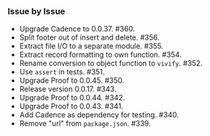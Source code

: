 ### Issue by Issue

 * Upgrade Cadence to 0.0.37. #360.
 * Split footer out of insert and delete. #356.
 * Extract file I/O to a separate module. #355.
 * Extract record formatting to own function. #354.
 * Rename conversion to object function to `vivify`. #352.
 * Use `assert` in tests. #351.
 * Upgrade Proof to 0.0.45. #350.
 * Release version 0.0.17. #343.
 * Upgrade Proof to 0.0.44. #342.
 * Upgrade Proof to 0.0.43. #341.
 * Add Cadence as dependency for testing. #340.
 * Remove "url" from `package.json`. #339.
